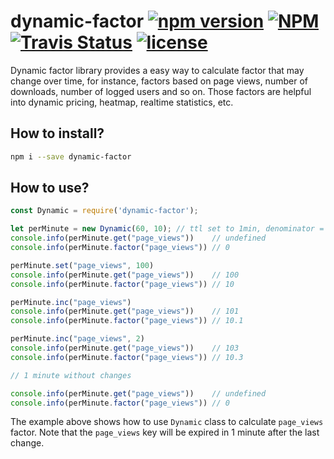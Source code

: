 # dynamic-factor [![npm version](https://img.shields.io/npm/v/dynamic-factor.svg?style=flat)](https://www.npmjs.com/package/dynamic-factor) [![NPM](https://img.shields.io/npm/dt/dynamic-factor.svg?style=flat-square&colorB=fd7463)](https://www.npmjs.com/package/dynamic-factor) <a href="https://travis-ci.org/greatjapa/dynamic-factor"><img alt="Travis Status" src="https://travis-ci.org/greatjapa/dynamic-factor.svg?branch=master"></a> [![license](https://img.shields.io/github/license/mashape/apistatus.svg?maxAge=2592000)](https://github.com/greatjapa/dynamic-factor/blob/master/LICENSE)

Dynamic factor library provides a easy way to calculate factor that may change over time, for instance, factors based on page views, number of downloads, number of logged users and so on. Those factors are helpful into dynamic pricing, heatmap, realtime statistics, etc.


## How to install?
```bash
npm i --save dynamic-factor
```

## How to use?

```javascript
const Dynamic = require('dynamic-factor');

let perMinute = new Dynamic(60, 10); // ttl set to 1min, denominator = 10
console.info(perMinute.get("page_views"))    // undefined
console.info(perMinute.factor("page_views")) // 0

perMinute.set("page_views", 100)
console.info(perMinute.get("page_views"))    // 100
console.info(perMinute.factor("page_views")) // 10

perMinute.inc("page_views")
console.info(perMinute.get("page_views"))    // 101
console.info(perMinute.factor("page_views")) // 10.1

perMinute.inc("page_views", 2)
console.info(perMinute.get("page_views"))    // 103
console.info(perMinute.factor("page_views")) // 10.3

// 1 minute without changes

console.info(perMinute.get("page_views"))    // undefined
console.info(perMinute.factor("page_views")) // 0
```

The example above shows how to use `Dynamic` class to calculate `page_views` factor. Note that the `page_views` key will be expired in 1 minute after the last change.  
